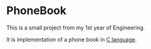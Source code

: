 # PhoneBook

This is a small project from my 1st year of Engineering.

It is implementation of a phone book in [C language](https://en.wikipedia.org/wiki/C_(programming_language)).
